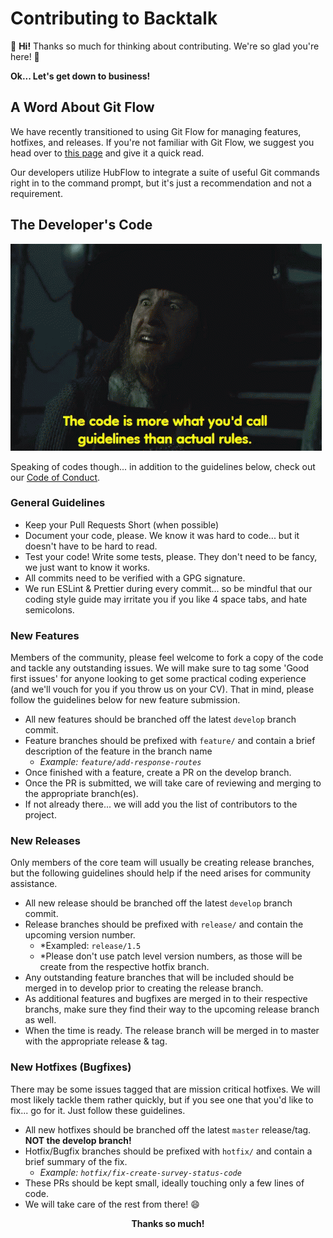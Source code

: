 # Contributing to Backtalk

💖 **Hi!** Thanks so much for thinking about contributing. We're so glad you're here! 💖

**Ok... Let's get down to business!**

## A Word About Git Flow

We have recently transitioned to using Git Flow for managing features, hotfixes, and releases. If you're not familiar with Git Flow, we suggest you head over to [this page](https://datasift.github.io/gitflow/TheHubFlowTools.html) and give it a quick read.

Our developers utilize HubFlow to integrate a suite of useful Git commands right in to the command prompt, but it's just a recommendation and not a requirement.

## The Developer's Code

![The code is more what you'd call 'guidelines' than actual rules...](.assets/guidelines.gif)

Speaking of codes though... in addition to the guidelines below, check out our [Code of Conduct](CODE_OF_CONDUCT.md).

### General Guidelines

- Keep your Pull Requests Short (when possible)
- Document your code, please. We know it was hard to code... but it doesn't have to be hard to read.
- Test your code! Write some tests, please. They don't need to be fancy, we just want to know it works.
- All commits need to be verified with a GPG signature.
- We run ESLint & Prettier during every commit... so be mindful that our coding style guide may irritate you if you like 4 space tabs, and hate semicolons.

### New Features

Members of the community, please feel welcome to fork a copy of the code and tackle any outstanding issues. We will make sure to tag some 'Good first issues' for anyone looking to get some practical coding experience (and we'll vouch for you if you throw us on your CV). That in mind, please follow the guidelines below for new feature submission.

- All new features should be branched off the latest `develop` branch commit.
- Feature branches should be prefixed with `feature/` and contain a brief description of the feature in the branch name
  - _Example: `feature/add-response-routes`_
- Once finished with a feature, create a PR on the develop branch.
- Once the PR is submitted, we will take care of reviewing and merging to the appropriate branch(es).
- If not already there... we will add you the list of contributors to the project.

### New Releases

Only members of the core team will usually be creating release branches, but the following guidelines should help if the need arises for community assistance.

- All new release should be branched off the latest `develop` branch commit.
- Release branches should be prefixed with `release/` and contain the upcoming version number.
  - \*Exampled: `release/1.5`
  - \*Please don't use patch level version numbers, as those will be create from the respective hotfix branch.
- Any outstanding feature branches that will be included should be merged in to develop prior to creating the release branch.
- As additional features and bugfixes are merged in to their respective branchs, make sure they find their way to the upcoming release branch as well.
- When the time is ready. The release branch will be merged in to master with the appropriate release & tag.

### New Hotfixes (Bugfixes)

There may be some issues tagged that are mission critical hotfixes. We will most likely tackle them rather quickly, but if you see one that you'd like to fix... go for it. Just follow these guidelines.

- All new hotfixes should be branched off the latest `master` release/tag. **NOT the develop branch!**
- Hotfix/Bugfix branches should be prefixed with `hotfix/` and contain a brief summary of the fix.
  - _Example: `hotfix/fix-create-survey-status-code`_
- These PRs should be kept small, ideally touching only a few lines of code.
- We will take care of the rest from there! 😄

<p style="text-align:center;"><strong>Thanks so much!</strong</p>
